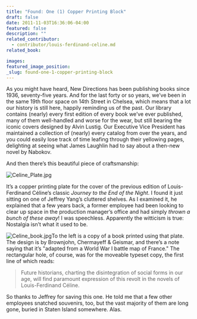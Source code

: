 ```yaml
---
title: "Found: One (1) Copper Printing Block"
draft: false
date: 2011-11-03T16:36:06-04:00
featured: false
description: ""
related_contributor:
  - contributor/louis-ferdinand-celine.md
related_book:

images:
featured_image_position: 
_slug: found-one-1-copper-printing-block
---
```


As you might have heard, New Directions has been publishing books since 1936, seventy-five years. And for the last forty or so years, we’ve been in the same 19th floor space on 14th Street in Chelsea, which means that a lot our history is still here, happily reminding us of the past. Our library contains (nearly) every first edition of every book we’ve ever published, many of them well-handled and worse for the wear, but still bearing the iconic covers designed by Alvin Lustig. Our Executive Vice President has maintained a collection of (nearly) every catalog from over the years, and you could easily lose track of time leafing through their yellowing pages, delighting at seeing what James Laughlin had to say about a then-new novel by Nabokov.

And then there’s this beautiful piece of craftsmanship:

![Celine_Plate.jpg](http://ndbooks.com/images/uploads/Celine_Plate.jpg)

It’s a copper printing plate for the cover of the previous edition of Louis-Ferdinand Céline’s classic _Journey to the End of the Night_. I found it just sitting on one of Jeffrey Yang’s cluttered shelves. As I examined it, he explained that a few years back, a former employee had been looking to clear up space in the production manager’s office and had simply _thrown a bunch of these away_! I was speechless. Apparently the witticism is true: Nostalgia isn’t what it used to be. 

![Celine_book.jpg](http://ndbooks.com/images/uploads/Celine_book.jpg)To the left is a copy of a book printed using that plate. The design is by Brownjohn, Chermayeff & Geismar, and there’s a note saying that it’s "adapted from a World War I battle map of France." The rectangular hole, of course, was for the moveable typeset copy, the first line of which reads:

> Future historians, charting the disintegration of social forms in our age, will find paramount expression of this revolt in the novels of Louis-Ferdinand Céline.

So thanks to Jeffrey for saving this one. He told me that a few other employees snatched souvenirs, too, but the vast majority of them are long gone, buried in Staten Island somewhere. Alas. 

